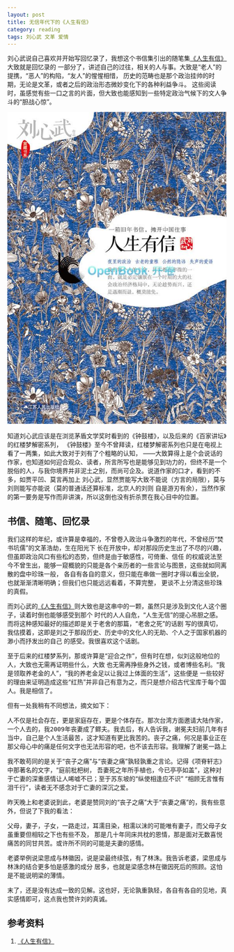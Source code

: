 ```yaml
---
layout: post
title: 无信年代下的《人生有信》
category: reading
tags: 刘心武 文革 爱情
---
```


刘心武说自己喜欢并开始写回忆录了，我想这个书信集引出的随笔集[《人生有信》][《人生有信》]大致就是回忆录的
一部分了，讲述自己的过往，相关的人与事。大致是“老人”的提携，“恶人”的构陷，“友人”的惺惺相惜，
历史的范畴也是那个政治挂帅的时期，无论是文革，或者之后的政治形态微妙变化下的各种利益争斗。
这些阅读时，虽感觉有些一口之言的片面，但大致也能感知到一些特定政治气候下的文人争斗的“胆战心惊”。

![youxin](/assets/images/renshengyouxin.jpg)

知道刘心武应该是在浏览茅盾文学奖时看到的《钟鼓楼》，以及后来的《百家讲坛》的红楼梦解密系列，
《钟鼓楼》至今不曾拜读，红楼梦解密系列也只是在电视上看了一两集，如此大致对于刘有了个粗略的认知，
——大致算得上是个会说话的作家，也知道如何迎合观众、读者，所言所写也是能够见到功力的，但终不是一个
脱俗的人，与我你境界并非泥土之别，而尚可企及。说道作家的口才，看到的不多，如贾平凹、莫言再加上
刘心武，显然贾能写大致不能说（方言的局限），莫与刘则能写亦能说（莫的普通话还算标准，北京人的刘则
自是游刃有余），当然作家的第一要务是写作而非讲演，所以这倒也没有折杀贾在我心目中的位置。

## 书信、随笔、回忆录

我们这样的年纪，或许算是幸福的，不曾卷入政治斗争激烈的年代，不曾经历“焚书坑儒”的文革浩劫，生在阳光下
长在开放中，却对那段历史生出了不尽的兴趣，但虽即政治风口有些松的态势，但终是由于敏感性，可倚重、信任
的权威说法至今不曾生出，能够一窥概貌的只能是各个亲历者的一些言论与图景，这些就如同离散的盘中珍珠一般，
各自有各自的意义，但只能在串做一圈时才得以看出全貌，也就渐渐清晰明确；但我们也只能远远看着，不算完整，
更谈不上分清这些珍珠的真假。

而刘心武的[《人生有信》][《人生有信》]则大致也是这串中的一颗，虽然只是涉及到文化人这个圈子，读着时倒也能够感受到那个
时代的人人自危，“人生无信”的提心吊胆之感。而将这种感知最好的描述即是关于老舍的那篇，“老舍之死”的话剧
写的很真切，我估摸着，这即是刘之于那段历史、历史中的文化人的无助、个人之于国家机器的渺小而抒发出的自己
的感受。我很喜欢这个话剧。

至于后来的红楼梦系列，那或许算是“迎合之作”，但有时在想，似刘这般地位的人，大致也无需再证明些什么，大致
也无需再挣些身外之钱，或者博些名利。“我是领取养老金的人”，“我的养老金足以让我过上体面的生活”，这些便是
一些较好的理由来证明造成这些“红热”并非自己有意为之，而只是想介绍古代宝库于每个国人。我是相信了。

但有一处我稍有不同想法，摘文如下：

<pre>
人不仅是社会存在，更是家庭存在，更是个体存在。那次台湾方面邀请大陆作家，皆是邀请夫妇同往，唯独我是
一个人去的，我2009年丧妻成了鳏夫。我去后，有人告诉我，谢冕夫妇前几年有丧子之痛。我原来以为在去的人
当中，自己是个人生活最苦，这才知道有更比我苦的。丧子之痛，何况是事业正在精进中的英年，竟然一旦夭折，
那父母心中的痛是任何文字也无法形容的吧，也不该去形容。我理解了谢冕一路上的若有所失和若有所思。
</pre>

我不敢苟同的是关于“丧子之痛”与“丧妻之痛”孰轻孰重之言论。记得《项脊轩志》中那著名的文字，“庭前枇杷树，
吾妻死之年所手植也，今已亭亭如盖”，这种对于亡妻的深重感情让人唏嘘不已；至于苏东坡的“纵使相逢应不识”
“相顾无言惟有泪千行”，读者无不感念对于亡妻的深沉之爱。

昨天晚上和老婆说到此，老婆是赞同刘的“丧子之痛”大于“丧妻之痛”的，我有些意外，但说了下我的看法：

父母，妻子，子女，一路走过，耳濡目染，相濡以沫的可能唯有妻子，而父母子女虽重要但相较之下也有些不及，
那是几十年同床共枕的恩情，那是面对无数喜悦痛苦的同甘共苦。或许所不同的可能是夫妻的感情。

老婆举例说梁思成与林徽因，说是梁最终续弦，有了林洙。我告诉老婆，梁思成与林洙的结合更多怕是感激的成分
居多，也就是梁感念林在徽因死后的照顾。这怕是不能说明梁的薄情。

末了，还是没有达成一致的见解。这也好，无论孰重孰轻，各自有各自的见地，真实感情即可，这点我也赞许刘的真诚。




## 参考资料
1. [《人生有信》][《人生有信》]


[《人生有信》]: http://book.douban.com/subject/10580769/

